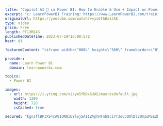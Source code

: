 ```yaml
---
title: "Copilot AI 🤖 in Power BI: How to Enable & Use + Impact on Power BI Professionals 🤔"
excerpt: "👉 LearnPowerBI Training: https://www.LearnPowerBI.com/training 👉 Power BI Consultant Launchpad 🚀: https://web.learnpowerbi.com/consultant-launchpad/ 👉 Power BI Consultant Program: https://www.LearnPowerBI.com/pro Let me show you how you can enable and use the very exciting copilot AI technology within"
originalUrl: https://youtube.com/watch?v=yo5fbDxSJAE
type: video
price: Free
length: PT13M24S
publishedDateTime: 2023-07-19T16:00:57Z
heat: 81

featuredContent: "<iframe width=\"800\" height=\"500\" frameborder=\"0\" src=\"https://www.youtube.com/embed/yo5fbDxSJAE\" allow=\"accelerometer; autoplay; encrypted-media; gyroscope; picture-in-picture\" allowfullscreen></iframe>"

provider:
  name: Learn Power BI
  domain: learnpowerbi.com

topics:
  - Power BI

images:
  - url: https://i.ytimg.com/vi/yo5fbDxSJAE/maxresdefault.jpg
    width: 1280
    height: 720
    isCached: true

secured: "kgnJflBP3XS4cA9IUN8iUYlojSA11ZVphHTnb9ciYT3oCJUUlDl2UmIuMSE2hMZwJeli7A9/M+XEmZ8TTlG1eKz1gHj+p4xTqFaLMuF2VhrQf8tick4YBI5PpHwSVzx4UNR4SxQgYuzWnJXySCahnKaOHl58zDnjUFhp2e6Cgdl8mYnO4t9i9iBMJOp8iDAtQ4sK4LLvYsdqrMbT2+36jUYG93BHvjzKWG3muTbpxD41Fun614sJS8WU+fn1wxbUbTgW0wGTsY3AItJJ9bfmM4JuEmFMuQhXzFtXFQAs5+yGrsQGUPrzNVkDrHaNgAoVAXCVqfBk+iDH+R74acnSlZwfav5QwXXnSlMzidA97drLLoeMHBHUoNsPqrjaFIMVp0Fg4l20BYGgg/jK08wXRtN0U+hJtBJURBDbNfjc5tQ=;xN9PZnE7FG1T85PsXiDTaQ=="
---
```


